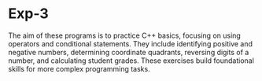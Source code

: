 # Exp-3
The aim of these programs is to practice C++ basics, focusing on using operators and conditional statements. They include identifying positive and negative numbers, determining coordinate quadrants, reversing digits of a number, and calculating student grades. These exercises build foundational skills for more complex programming tasks.

